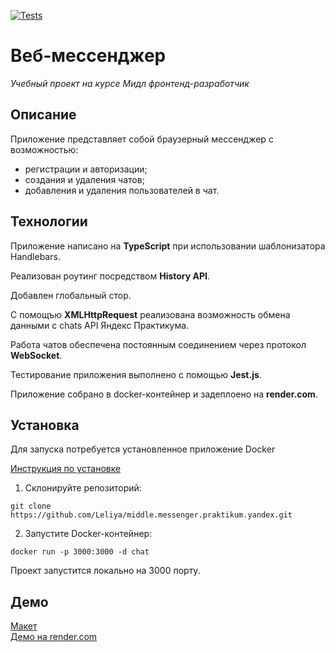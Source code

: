 [![Tests](https://github.com/Leliya/middle.messenger.praktikum.yandex/actions/workflows/tests.yml/badge.svg)](https://github.com/Leliya/middle.messenger.praktikum.yandex/actions/workflows/tests.yml)

# Веб-мессенджер
_Учебный проект на курсе Мидл фронтенд-разработчик_

## Описание

Приложение представляет собой браузерный мессенджер с возможностью: 
- регистрации и авторизации; 
- создания и удаления чатов; 
- добавления и удаления пользователей в чат.

## Технологии

Приложение написано на **TypeScript** при использовании шаблонизатора Handlebars.

Реализован роутинг посредством **History API**.  

Добавлен глобальный стор.  

С помощъю **XMLHttpRequest** реализована возможность обмена данными с chats API Яндекс Практикума.  

Работа чатов обеспечена постоянным соединением через протокол **WebSocket**.  

Тестирование приложения выполнено с помощью **Jest.js**.

Приложение собрано в docker-контейнер и задеплоено на **render.com**.

## Установка

Для запуска потребуется установленное приложение Docker

[Инструкция по установке](https://docs.docker.com/desktop/)

1. Склонируйте репозиторий:
```
git clone https://github.com/Leliya/middle.messenger.praktikum.yandex.git
```
2. Запустите Docker-контейнер:
```
docker run -p 3000:3000 -d chat
```
Проект запустится локально на 3000 порту.

## Демо

[Макет](https://disk.yandex.ru/d/ApEgul2p-6u6Tg)  
[Демо на render.com ](https://messenger-wj13.onrender.com/)
